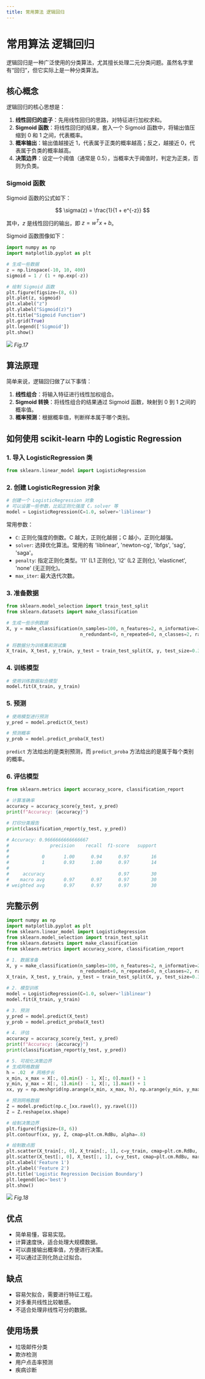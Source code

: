 ```yaml
---
title: 常用算法 逻辑回归
---
```



# 常用算法 逻辑回归

逻辑回归是一种广泛使用的分类算法，尤其擅长处理二元分类问题。虽然名字里有“回归”，但它实际上是一种分类算法。

## 核心概念

逻辑回归的核心思想是：

1.  **线性回归的底子**：先用线性回归的思路，对特征进行加权求和。
2.  **Sigmoid 函数**：将线性回归的结果，套入一个 Sigmoid 函数中，将输出值压缩到 0 和 1 之间，代表概率。
3.  **概率输出**：输出值越接近 1，代表属于正类的概率越高；反之，越接近 0，代表属于负类的概率越高。
4.  **决策边界**：设定一个阈值（通常是 0.5），当概率大于阈值时，判定为正类，否则为负类。

### Sigmoid 函数

Sigmoid 函数的公式如下：

$$
\sigma(z) = \frac{1}{1 + e^{-z}}
$$

其中，$z$ 是线性回归的输出，即 $z = w^T x + b$。

Sigmoid 函数图像如下：

```python
import numpy as np
import matplotlib.pyplot as plt

# 生成一些数据
z = np.linspace(-10, 10, 400)
sigmoid = 1 / (1 + np.exp(-z))

# 绘制 Sigmoid 函数
plt.figure(figsize=(8, 6))
plt.plot(z, sigmoid)
plt.xlabel("z")
plt.ylabel("Sigmoid(z)")
plt.title("Sigmoid Function")
plt.grid(True)
plt.legend(['Sigmoid'])
plt.show()
```

![](/17.png)
*Fig.17*

## 算法原理

简单来说，逻辑回归做了以下事情：

1.  **线性组合**：将输入特征进行线性加权组合。
2.  **Sigmoid 转换**：将线性组合的结果通过 Sigmoid 函数，映射到 0 到 1 之间的概率值。
3.  **概率预测**：根据概率值，判断样本属于哪个类别。

## 如何使用 scikit-learn 中的 Logistic Regression

### 1. 导入 LogisticRegression 类

```python
from sklearn.linear_model import LogisticRegression
```

### 2. 创建 LogisticRegression 对象

```python
# 创建一个 LogisticRegression 对象
# 可以设置一些参数，比如正则化强度 C，solver 等
model = LogisticRegression(C=1.0, solver='liblinear')
```

常用参数：

*   `C`: 正则化强度的倒数。C 越大，正则化越弱；C 越小，正则化越强。
*   `solver`:  选择优化算法。常用的有 'liblinear', 'newton-cg', 'lbfgs', 'sag', 'saga'。
*   `penalty`:  指定正则化类型。'l1' (L1 正则化), 'l2' (L2 正则化), 'elasticnet', 'none' (无正则化)。
*   `max_iter`: 最大迭代次数。

### 3. 准备数据

```python
from sklearn.model_selection import train_test_split
from sklearn.datasets import make_classification

# 生成一些示例数据
X, y = make_classification(n_samples=100, n_features=2, n_informative=2,
                           n_redundant=0, n_repeated=0, n_classes=2, random_state=42)

# 将数据分为训练集和测试集
X_train, X_test, y_train, y_test = train_test_split(X, y, test_size=0.3, random_state=42)
```

### 4. 训练模型

```python
# 使用训练数据拟合模型
model.fit(X_train, y_train)
```

### 5. 预测

```python
# 使用模型进行预测
y_pred = model.predict(X_test)

# 预测概率
y_prob = model.predict_proba(X_test)
```

`predict` 方法给出的是类别预测，而 `predict_proba` 方法给出的是属于每个类别的概率。

### 6. 评估模型

```python
from sklearn.metrics import accuracy_score, classification_report

# 计算准确率
accuracy = accuracy_score(y_test, y_pred)
print(f"Accuracy: {accuracy}")

# 打印分类报告
print(classification_report(y_test, y_pred))

# Accuracy: 0.9666666666666667
#               precision    recall  f1-score   support
# 
#            0       1.00      0.94      0.97        16
#            1       0.93      1.00      0.97        14
# 
#     accuracy                           0.97        30
#    macro avg       0.97      0.97      0.97        30
# weighted avg       0.97      0.97      0.97        30

```

## 完整示例

```python
import numpy as np
import matplotlib.pyplot as plt
from sklearn.linear_model import LogisticRegression
from sklearn.model_selection import train_test_split
from sklearn.datasets import make_classification
from sklearn.metrics import accuracy_score, classification_report

# 1. 数据准备
X, y = make_classification(n_samples=100, n_features=2, n_informative=2,
                           n_redundant=0, n_repeated=0, n_classes=2, random_state=42)
X_train, X_test, y_train, y_test = train_test_split(X, y, test_size=0.3, random_state=42)

# 2. 模型训练
model = LogisticRegression(C=1.0, solver='liblinear')
model.fit(X_train, y_train)

# 3. 预测
y_pred = model.predict(X_test)
y_prob = model.predict_proba(X_test)

# 4. 评估
accuracy = accuracy_score(y_test, y_pred)
print(f"Accuracy: {accuracy}")
print(classification_report(y_test, y_pred))

# 5. 可视化决策边界
# 生成网格数据
h = .02  # 网格步长
x_min, x_max = X[:, 0].min() - 1, X[:, 0].max() + 1
y_min, y_max = X[:, 1].min() - 1, X[:, 1].max() + 1
xx, yy = np.meshgrid(np.arange(x_min, x_max, h), np.arange(y_min, y_max, h))

# 预测网格数据
Z = model.predict(np.c_[xx.ravel(), yy.ravel()])
Z = Z.reshape(xx.shape)

# 绘制决策边界
plt.figure(figsize=(8, 6))
plt.contourf(xx, yy, Z, cmap=plt.cm.RdBu, alpha=.8)

# 绘制散点图
plt.scatter(X_train[:, 0], X_train[:, 1], c=y_train, cmap=plt.cm.RdBu, edgecolors='k', label='Training Data')
plt.scatter(X_test[:, 0], X_test[:, 1], c=y_test, cmap=plt.cm.RdBu, marker='x', edgecolors='k', label='Testing Data')
plt.xlabel('Feature 1')
plt.ylabel('Feature 2')
plt.title('Logistic Regression Decision Boundary')
plt.legend(loc='best')
plt.show()
```

![](/18.png)
*Fig.18*


## 优点

*   简单易懂，容易实现。
*   计算速度快，适合处理大规模数据。
*   可以直接输出概率值，方便进行决策。
*   可以通过正则化防止过拟合。

## 缺点

*   容易欠拟合，需要进行特征工程。
*   对多重共线性比较敏感。
*   不适合处理非线性可分的数据。

## 使用场景

*   垃圾邮件分类
*   欺诈检测
*   用户点击率预测
*   疾病诊断

